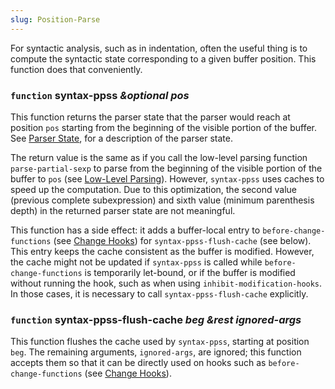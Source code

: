 ```yaml
---
slug: Position-Parse
---
```


For syntactic analysis, such as in indentation, often the useful thing is to compute the syntactic state corresponding to a given buffer position. This function does that conveniently.

### <span className="tag function">`function`</span> **syntax-ppss** *\&optional pos*

This function returns the parser state that the parser would reach at position `pos` starting from the beginning of the visible portion of the buffer. See [Parser State](Parser-State), for a description of the parser state.

The return value is the same as if you call the low-level parsing function `parse-partial-sexp` to parse from the beginning of the visible portion of the buffer to `pos` (see [Low-Level Parsing](Low_002dLevel-Parsing)). However, `syntax-ppss` uses caches to speed up the computation. Due to this optimization, the second value (previous complete subexpression) and sixth value (minimum parenthesis depth) in the returned parser state are not meaningful.

This function has a side effect: it adds a buffer-local entry to `before-change-functions` (see [Change Hooks](Change-Hooks)) for `syntax-ppss-flush-cache` (see below). This entry keeps the cache consistent as the buffer is modified. However, the cache might not be updated if `syntax-ppss` is called while `before-change-functions` is temporarily let-bound, or if the buffer is modified without running the hook, such as when using `inhibit-modification-hooks`. In those cases, it is necessary to call `syntax-ppss-flush-cache` explicitly.

### <span className="tag function">`function`</span> **syntax-ppss-flush-cache** *beg \&rest ignored-args*

This function flushes the cache used by `syntax-ppss`, starting at position `beg`. The remaining arguments, `ignored-args`, are ignored; this function accepts them so that it can be directly used on hooks such as `before-change-functions` (see [Change Hooks](Change-Hooks)).
